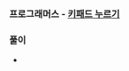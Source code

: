### 프로그래머스 - [키패드 누르기](https://programmers.co.kr/learn/courses/30/lessons/67256)

### 풀이

* 

```Python


```


